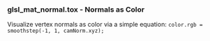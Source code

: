 [//]: # (For development of this README.md, use http://markdownlivepreview.com/)

### glsl_mat_normal.tox - Normals as Color
Visualize vertex normals as color via a simple equation: `color.rgb = smoothstep(-1, 1, camNorm.xyz);`